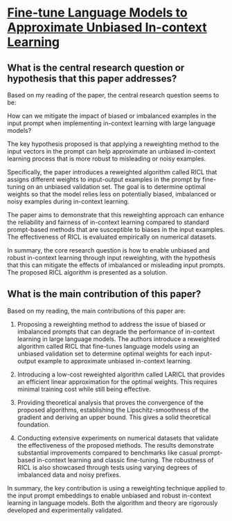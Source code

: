 # [Fine-tune Language Models to Approximate Unbiased In-context Learning](https://arxiv.org/abs/2310.03331)

## What is the central research question or hypothesis that this paper addresses?

 Based on my reading of the paper, the central research question seems to be: 

How can we mitigate the impact of biased or imbalanced examples in the input prompt when implementing in-context learning with large language models?

The key hypothesis proposed is that applying a reweighting method to the input vectors in the prompt can help approximate an unbiased in-context learning process that is more robust to misleading or noisy examples. 

Specifically, the paper introduces a reweighted algorithm called RICL that assigns different weights to input-output examples in the prompt by fine-tuning on an unbiased validation set. The goal is to determine optimal weights so that the model relies less on potentially biased, imbalanced or noisy examples during in-context learning.

The paper aims to demonstrate that this reweighting approach can enhance the reliability and fairness of in-context learning compared to standard prompt-based methods that are susceptible to biases in the input examples. The effectiveness of RICL is evaluated empirically on numerical datasets.

In summary, the core research question is how to enable unbiased and robust in-context learning through input reweighting, with the hypothesis that this can mitigate the effects of imbalanced or misleading input prompts. The proposed RICL algorithm is presented as a solution.


## What is the main contribution of this paper?

 Based on my reading, the main contributions of this paper are:

1. Proposing a reweighting method to address the issue of biased or imbalanced prompts that can degrade the performance of in-context learning in large language models. The authors introduce a reweighted algorithm called RICL that fine-tunes language models using an unbiased validation set to determine optimal weights for each input-output example to approximate unbiased in-context learning. 

2. Introducing a low-cost reweighted algorithm called LARICL that provides an efficient linear approximation for the optimal weights. This requires minimal training cost while still being effective.

3. Providing theoretical analysis that proves the convergence of the proposed algorithms, establishing the Lipschitz-smoothness of the gradient and deriving an upper bound. This gives a solid theoretical foundation.

4. Conducting extensive experiments on numerical datasets that validate the effectiveness of the proposed methods. The results demonstrate substantial improvements compared to benchmarks like casual prompt-based in-context learning and classic fine-tuning. The robustness of RICL is also showcased through tests using varying degrees of imbalanced data and noisy prefixes.

In summary, the key contribution is using a reweighting technique applied to the input prompt embeddings to enable unbiased and robust in-context learning in language models. Both the algorithm and theory are rigorously developed and experimentally validated.
